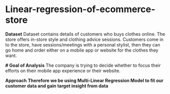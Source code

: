 # Linear-regression-of-ecommerce-store
**Dataset**
Dataset contains details of customers who buys clothes online. The store offers in-store style and clothing advice sessions. Customers come in to the store, have sessions/meetings with a personal stylist, then they can go home and order either on a mobile app or website for the clothes they want.

**# Goal of Analysis**
The company is trying to decide whether to focus their efforts on their mobile app experience or their website.

**Approach**
**Therefore we be using Multi-Linear Regression Model to fit our customer data and gain target insight from data**
